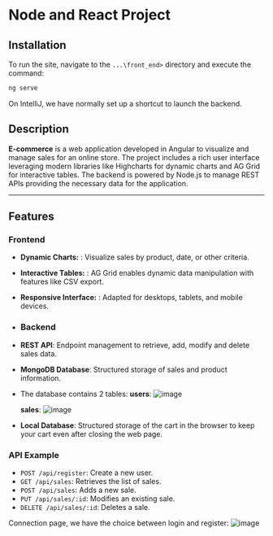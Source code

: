 # Node and React Project

## Installation
To run the site, navigate to the `...\front_end>` directory and execute the command:

```bash
ng serve
```
On IntelliJ, we have normally set up a shortcut to launch the backend.

## Description

**E-commerce** is a web application developed in Angular to visualize and manage sales for an online store.
The project includes a rich user interface leveraging modern libraries like Highcharts for dynamic charts and AG Grid for interactive tables.
The backend is powered by Node.js to manage REST APIs providing the necessary data for the application.


---

## Features

### Frontend
- **Dynamic Charts:** : Visualize sales by product, date, or other criteria.
- **Interactive Tables:** : AG Grid enables dynamic data manipulation with features like CSV export.
- **Responsive Interface:** : Adapted for desktops, tablets, and mobile devices.

- ### Backend
- **REST API**: Endpoint management to retrieve, add, modify and delete sales data.
- **MongoDB Database**: Structured storage of sales and product information.
- The database contains 2 tables:
   **users**:
  ![image](https://github.com/user-attachments/assets/a5f136d6-6edf-470c-b587-7b12ee957663)

  **sales**:
  ![image](https://github.com/user-attachments/assets/c726ffe0-b42d-4dc8-bb4b-a7dc18a5de64)

- **Local Database**: Structured storage of the cart in the browser to keep your cart even after closing the web page.

### API Example
- `POST /api/register`: Create a new user.
- `GET /api/sales`: Retrieves the list of sales.
- `POST /api/sales`: Adds a new sale.
- `PUT /api/sales/:id`: Modifies an existing sale.
- `DELETE /api/sales/:id`: Deletes a sale.

Connection page, we have the choice between login and register:
![image](https://github.com/user-attachments/assets/40b3360f-1063-461d-9150-f0cc3aafb7aa)



